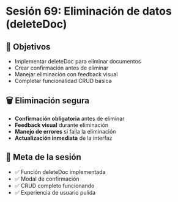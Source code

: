# Sesión 69: Eliminación de datos (deleteDoc)

## 🎯 Objetivos
- Implementar deleteDoc para eliminar documentos
- Crear confirmación antes de eliminar
- Manejar eliminación con feedback visual
- Completar funcionalidad CRUD básica

## 🗑️ Eliminación segura
- **Confirmación obligatoria** antes de eliminar
- **Feedback visual** durante eliminación
- **Manejo de errores** si falla la eliminación
- **Actualización inmediata** de la interfaz

## 🎯 Meta de la sesión
- ✅ Función deleteDoc implementada
- ✅ Modal de confirmación
- ✅ CRUD completo funcionando
- ✅ Experiencia de usuario pulida

